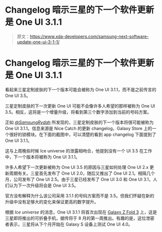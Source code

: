 # Changelog 暗示三星的下一个软件更新是 One UI 3.1.1

> 原文：<https://www.xda-developers.com/samsung-next-software-update-one-ui-3-1-1/>

# Changelog 暗示三星的下一个软件更新是 One UI 3.1.1

看起来三星定制皮肤的下一个版本可能会被称为 One UI 3.1.1，而不是之前传言的 One UI 3.5。

三星定制皮肤的下一次更新 One UI 可能不会像许多人希望的那样被称为 One UI 3.5。相反，这将是一个增量升级，将看到第三个数字添加到当前的号码方案。

正如 [*@SamsungRydah*](https://twitter.com/SamsungRydah/status/1409695785747288067) 所发现的，三星定制皮肤的下一个版本将很可能被称为 One UI 3.1.1。信息来源是 Nice Catch 的更新 changelog，Galaxy Store 上的一个很好的锁模块。在下面的截图中，可以清楚的看到 app changelog 下面提到了 One UI 3.1.1。

这与上周晚些时候 Ice universe 的泄露相吻合，他提到没有一个 UI 3.5 在工作中，下一个版本将被称为 One UI 3.1.1。

许多人希望下一次更新被称为 One UI 3.5 的原因与三星如何处理 One UI 2.x 更新周期有关。三星首先发布了 One UI 2.0，随后又推出了 One UI 2.1。相隔几个月，公司发布了 One UI 2.5。由于三星已经发布了 One UI 3.0 和 One UI 3.1，人们认为下一次升级将会是 One UI 3.5。

官方没有解释为什么该公司采用 3.1.1 的号码方案而不是 3.5。但我们怀疑在新的升级中没有足够大的变化来保证更高的数字提升。

根据 *Ice universe* 的消息，One UI 3.1.1 将首次出现在 [Galaxy Z Fold 3](https://www.xda-developers.com/samsung-galaxy-z-fold-3/) 上，这是三星即将推出的可折叠手机，据传将于 8 月的第一周推出。有趣的是，这位泄密者表示，三星将从下个月开始在 Galaxy S 设备上测试 One UI 4.0。
